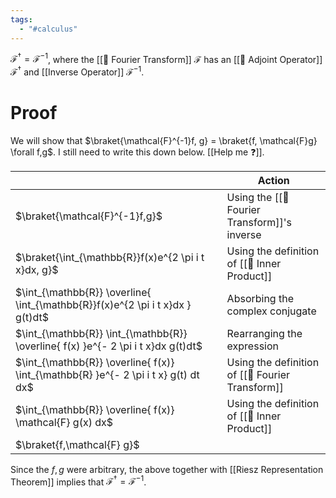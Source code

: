 ```yaml
---
tags:
  - "#calculus"
---
```

$\mathcal{F}^\dagger = \mathcal{F}^{-1}$, where the [[📘 Fourier Transform]] $\mathcal{F}$ has an [[📘 Adjoint Operator]] $\mathcal{F}^\dagger$ and [[Inverse Operator]] $\mathcal{F}^{-1}$. 

# Proof

We will show that $\braket{\mathcal{F}^{-1}f, g} = \braket{f, \mathcal{F}g} \forall f,g$. I still need to write this down below. [[Help me ❓]].

|                                                                                     | Action                                           |
| ----------------------------------------------------------------------------------- | ------------------------------------------------ |
| $\braket{\mathcal{F}^{-1}f,g}$                                                      | Using the [[📘 Fourier Transform]]'s inverse     |
| $\braket{\int_{\mathbb{R}}f(x)e^{2 \pi i t x}dx, g}$                                | Using the definition of [[📘 Inner Product]]     |
| $\int_{\mathbb{R}} \overline{ \int_{\mathbb{R}}f(x)e^{2 \pi i t x}dx } g(t)dt$      | Absorbing the complex conjugate                  |
| $\int_{\mathbb{R}} \int_{\mathbb{R}} \overline{ f(x) }e^{- 2 \pi i t x}dx g(t)dt$   | Rearranging the expression                       |
| $\int_{\mathbb{R}} \overline{ f(x)} \int_{\mathbb{R} }e^{- 2 \pi i t x} g(t) dt dx$ | Using the definition of [[📘 Fourier Transform]] |
| $\int_{\mathbb{R}} \overline{ f(x)} \mathcal{F} g(x) dx$                            | Using the definition of [[📘 Inner Product]]     |
| $\braket{f,\mathcal{F} g}$                                                          |                                                  |

Since the $f, g$ were arbitrary, the above together with [[Riesz Representation Theorem]] implies that $\mathcal{F}^\dagger = \mathcal{F}^{-1}$. 
